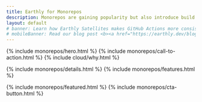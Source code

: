 ```yaml
---
title: Earthly for Monorepos
description: Monorepos are gaining popularity but also introduce build complexity. Earthly simplifies and speeds up monorepo builds by only building what's needed, parallelization, caching, and a modern import system for better code reuse.
layout: default
# banner: Learn how Earthly Satellites makes GitHub Actions more consistent, faster, and easier to use in our blog post <b><a href="https://earthly.dev/blog/earthly-github-actions/" onclick="bannerLinkClick()">Better Together - Earthly + Github Actions</a></b>.
# mobileBanner: Read our blog post <b><a href="https://earthly.dev/blog/earthly-github-actions/" onclick="bannerLinkClick()">Better Together - Earthly + Github Actions</a></b>.
---
```


{% include monorepos/hero.html %}
{% include monorepos/call-to-action.html %}
{% include cloud/why.html %}

{% include monorepos/details.html %}
{% include monorepos/features.html %}

{% include monorepos/featured.html %}
{% include monorepos/cta-button.html %}
